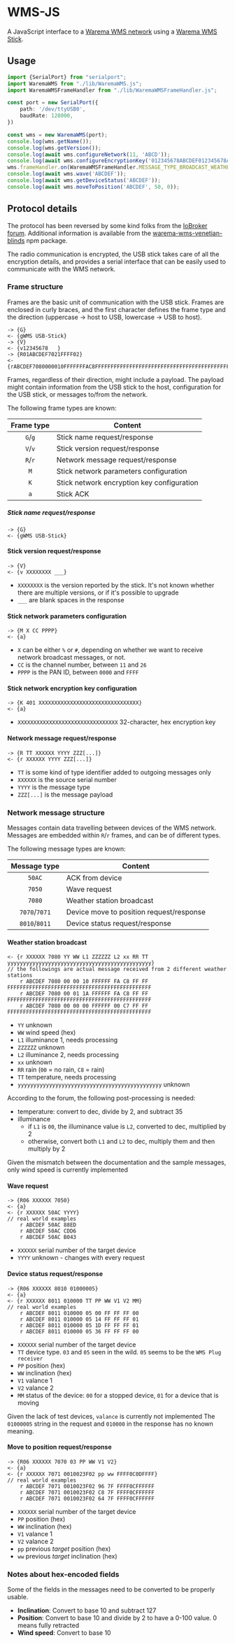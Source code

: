 # WMS-JS

A JavaScript interface to a [Warema WMS network](https://www.warema.com/en/control-systems/radio-systems/) using a
[Warema WMS Stick](https://warema.com/en/control-systems/radio-systems/supplementary-components/).

## Usage

```typescript
import {SerialPort} from "serialport";
import WaremaWMS from "./lib/WaremaWMS.js";
import WaremaWMSFrameHandler from "./lib/WaremaWMSFrameHandler.js";

const port = new SerialPort({
    path: '/dev/ttyUSB0',
    baudRate: 128000,
})

const wms = new WaremaWMS(port);
console.log(wms.getName());
console.log(wms.getVersion());
console.log(await wms.configureNetwork(11, 'ABCD'));
console.log(await wms.configureEncryptionKey('012345678ABCDEF012345678ABCDEF01'));
wms.frameHandler.on(WaremaWMSFrameHandler.MESSAGE_TYPE_BROADCAST_WEATHER, console.log);
console.log(await wms.wave('ABCDEF'));
console.log(await wms.getDeviceStatus('ABCDEF'));
console.log(await wms.moveToPosition('ABCDEF', 50, 0));
```

## Protocol details

The protocol has been reversed by some kind folks from
the [IoBroker forum](https://forum.iobroker.net/topic/7336/iobroker-mit-warema-wms-web-control).
Additional information is available from
the [warema-wms-venetian-blinds](https://www.npmjs.com/package/warema-wms-venetian-blinds) npm package.

The radio communication is encrypted, the USB stick takes care of all the encryption details, and provides a serial
interface that can be easily used to communicate with the WMS network.

### Frame structure

Frames are the basic unit of communication with the USB stick. Frames are enclosed in curly braces, and the first
character defines the frame type and the direction (uppercase -> host to USB, lowercase -> USB to host).

```
-> {G}
<- {gWMS USB-Stick}
-> {V}
<- {v12345678   }
-> {R01ABCDEF7021FFFF02}
<- {rABCDEF7080000010FFFFFFFAC8FFFFFFFFFFFFFFFFFFFFFFFFFFFFFFFFFFFFFFFFFFFFFFFFFF}
```

Frames, regardless of their direction, might include a payload. The payload might contain information from the USB stick
to the host, configuration for the USB stick, or messages to/from the network.

The following frame types are known:

| Frame type | Content                                    |
|:----------:|--------------------------------------------|
|  `G`/`g`   | Stick name request/response                |
|  `V`/`v`   | Stick version request/response             |
|  `R`/`r`   | Network message request/response           |
|    `M`     | Stick network parameters configuration     |
|    `K`     | Stick network encryption key configuration |
|    `a`     | Stick ACK                                  |

##### Stick name request/response

```
-> {G}
<- {gWMS USB-Stick}
```

#### Stick version request/response

```
-> {V}
<- {v XXXXXXXX ___}
```

* `XXXXXXXX` is the version reported by the stick. It's not known whether there are multiple versions, or if it's
  possible to upgrade
* `___` are blank spaces in the response

#### Stick network parameters configuration

```
-> {M X CC PPPP}
<- {a}
```

* `X` can be either `%` or `#`, depending on whether we want to receive network broadcast messages, or not.
* `CC` is the channel number, between `11` and `26`
* `PPPP` is the PAN ID, between `0000` and `FFFF`

#### Stick network encryption key configuration

```
-> {K 401 XXXXXXXXXXXXXXXXXXXXXXXXXXXXXXXX}
<- {a}
```

* `XXXXXXXXXXXXXXXXXXXXXXXXXXXXXXXX` 32-character, hex encryption key

#### Network message request/response

```
-> {R TT XXXXXX YYYY ZZZ[...]}
<- {r XXXXXX YYYY ZZZ[...]}
```

* `TT` is some kind of type identifier added to outgoing messages only
* `XXXXXX` is the source serial number
* `YYYY` is the message type
* `ZZZ[...]` is the message payload

### Network message structure

Messages contain data travelling between devices of the WMS network.
Messages are embedded within `R`/`r` frames, and can be of different types.

The following message types are known:

| Message type  | Content                                  |
|:-------------:|------------------------------------------|
|    `50AC`     | ACK from device                          |
|    `7050`     | Wave request                             |
|    `7080`     | Weather station broadcast                |
| `7070`/`7071` | Device move to position request/response |
| `8010`/`8011` | Device status request/response           |

#### Weather station broadcast

```
<- {r XXXXXX 7080 YY WW L1 ZZZZZZ L2 xx RR TT yyyyyyyyyyyyyyyyyyyyyyyyyyyyyyyyyyyyyyyyyyyyyy}
// the followings are actual message received from 2 different weather stations
    r ABCDEF 7080 00 00 10 FFFFFF FA C8 FF FF FFFFFFFFFFFFFFFFFFFFFFFFFFFFFFFFFFFFFFFFFFFFFF
    r ABCDEF 7080 00 01 1A FFFFFF FA C8 FF FF FFFFFFFFFFFFFFFFFFFFFFFFFFFFFFFFFFFFFFFFFFFFFF
    r ABCDEF 7080 00 00 00 FFFFFF 00 C7 FF FF FFFFFFFFFFFFFFFFFFFFFFFFFFFFFFFFFFFFFFFFFFFFFF
```

* `YY` unknown
* `WW` wind speed (hex)
* `L1` illuminance 1, needs processing
* `ZZZZZZ` unknown
* `L2` illuminance 2, needs processing
* `xx` unknown
* `RR` rain (`00` = no rain, `C8` = rain)
* `TT` temperature, needs processing
* `yyyyyyyyyyyyyyyyyyyyyyyyyyyyyyyyyyyyyyyyyyyyyy` unknown

According to the forum, the following post-processing is needed:

* temperature: convert to dec, divide by 2, and subtract 35
* illuminance
    * if `L1` is `00`, the illuminance value is `L2`, converted to dec, multiplied by 2
    * otherwise, convert both `L1` and `L2` to dec, multiply them and then multiply by 2

Given the mismatch between the documentation and the sample messages, only wind speed is currently implemented

#### Wave request

```
-> {R06 XXXXXX 7050}
<- {a}
<- {r XXXXXX 50AC YYYY}
// real world examples
    r ABCDEF 50AC 88ED
    r ABCDEF 50AC CDD6
    r ABCDEF 50AC B043

```

* `XXXXXX` serial number of the target device
* `YYYY` unknown - changes with every request

#### Device status request/response

```
-> {R06 XXXXXX 8010 01000005}
<- {a}
<- {r XXXXXX 8011 010000 TT PP WW V1 V2 MM}
// real world examples
    r ABCDEF 8011 010000 05 00 FF FF FF 00
    r ABCDEF 8011 010000 05 14 FF FF FF 01
    r ABCDEF 8011 010000 05 1D FF FF FF 01
    r ABCDEF 8011 010000 05 36 FF FF FF 00

```

* `XXXXXX` serial number of the target device
* `TT` device type. `03` and `05` seen in the wild. `05` seems to be the `WMS Plug receiver`
* `PP` position (hex)
* `WW` inclination (hex)
* `V1` valance 1
* `V2` valance 2
* `MM` status of the device: `00` for a stopped device, `01` for a device that is moving

Given the lack of test devices, `valance` is currently not implemented
The `01000005` string in the request and `010000` in the response has no known meaning.

#### Move to position request/response

```
-> {R06 XXXXXX 7070 03 PP WW V1 V2}
<- {a}
<- {r XXXXXX 7071 0010023F02 pp ww FFFF0C0DFFFF}
// real world examples
    r ABCDEF 7071 0010023F02 96 7F FFFF0CFFFFFF
    r ABCDEF 7071 0010023F02 C8 7F FFFF0CFFFFFF
    r ABCDEF 7071 0010023F02 64 7F FFFF0CFFFFFF
```

* `XXXXXX` serial number of the target device
* `PP` position (hex)
* `WW` inclination (hex)
* `V1` valance 1
* `V2` valance 2
* `pp` previous _target_ position (hex)
* `ww` previous _target_ inclination (hex)

### Notes about hex-encoded fields

Some of the fields in the messages need to be converted to be properly usable.

* **Inclination**: Convert to base 10 and subtract 127
* **Position**: Convert to base 10 and divide by 2 to have a 0-100 value. 0 means fully retracted
* **Wind speed**: Convert to base 10
